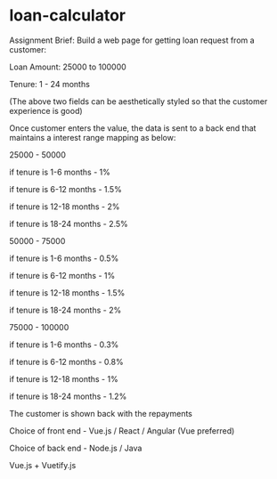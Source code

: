 # loan-calculator

Assignment Brief: Build a web page for getting loan request from a customer:

Loan Amount: 25000 to 100000

Tenure: 1 - 24 months

(The above two fields can be aesthetically styled so that the customer experience is good)

 

Once customer enters the value, the data is sent to a back end that maintains a interest range mapping as below:

 

25000 - 50000 

if tenure is 1-6 months - 1%

if tenure is 6-12 months - 1.5%  

if tenure is 12-18 months - 2%  

if tenure is 18-24 months - 2.5%  

 

50000 - 75000 

if tenure is 1-6 months - 0.5%

if tenure is 6-12 months - 1%  

if tenure is 12-18 months - 1.5%  

if tenure is 18-24 months - 2%  

 

75000 - 100000 

if tenure is 1-6 months - 0.3%

if tenure is 6-12 months - 0.8%  

if tenure is 12-18 months - 1%  

if tenure is 18-24 months - 1.2%  

 

The customer is shown back with the repayments

 

Choice of front end - Vue.js / React / Angular (Vue preferred)

Choice of back end - Node.js / Java 

Vue.js + Vuetify.js
